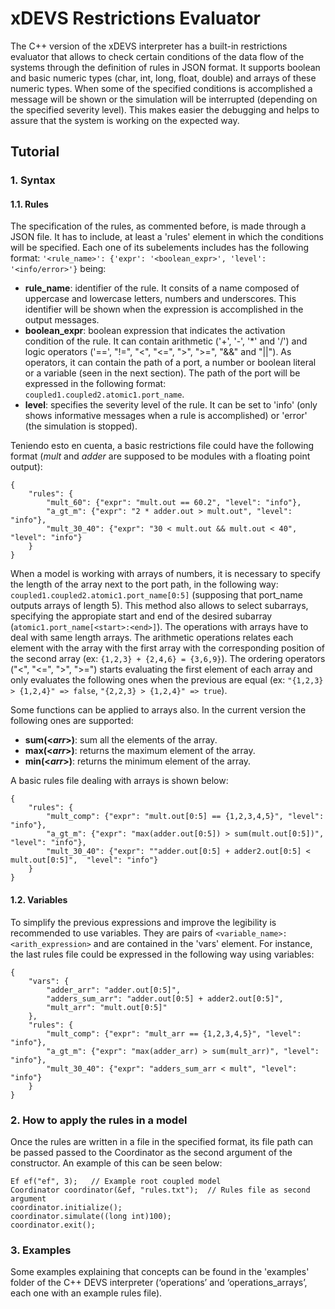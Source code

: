 # xDEVS Restrictions Evaluator
The C++ version of the xDEVS interpreter has a built-in restrictions evaluator that allows to check certain conditions of the data flow of the systems through the definition of rules in JSON format. It supports boolean and basic numeric types (char, int, long, float, double) and arrays of these numeric types. When some of the specified conditions is accomplished a message will be shown or the simulation will be interrupted (depending on the specified severity level). This makes easier the debugging and helps to assure that the system is working on the expected way.

## Tutorial
### 1. Syntax
#### 1.1. Rules
The specification of the rules, as commented before, is made through a JSON file. It has to include, at least a 'rules' element in which the conditions will be specified. Each one of its subelements includes has the following format:
```'<rule_name>': {'expr': '<boolean_expr>', 'level': '<info/error>'}```
being:
- **rule_name**: identifier of the rule. It consits of a name composed of uppercase and lowercase letters, numbers and underscores. This identifier will be shown when the expression is accomplished in the output messages.
- **boolean_expr**: boolean expression that indicates the activation condition of the rule. It can contain arithmetic ('+', '-', '*' and '/') and logic operators ('==', "!=", "<", "<=", ">", ">=", "&&" and "||"). As operators, it can contain the path of a port, a number or boolean literal or a variable (seen in the next section).  The path of the port will be expressed in the following format: ``` coupled1.coupled2.atomic1.port_name```.
- **level**: specifies the severity level of the rule. It can be set to 'info' (only shows informative messages when a rule is accomplished) or 'error' (the simulation is stopped).

Teniendo esto en cuenta, a basic restrictions file could have the following format (_mult_ and _adder_ are supposed to be modules with a floating point output):
```
{
	"rules": {
		"mult_60": {"expr": "mult.out == 60.2", "level": "info"}, 
		"a_gt_m": {"expr": "2 * adder.out > mult.out", "level": "info"}, 
		"mult_30_40": {"expr": "30 < mult.out && mult.out < 40", "level": "info"}
	}
}
```

When a model is working with arrays of numbers, it is necessary to specify the length of the array next to the port path, in the following way: ``` coupled1.coupled2.atomic1.port_name[0:5]``` (supposing that port_name outputs arrays of length 5). This method also allows to select subarrays, specifying the appropiate start and end of the desired subarray (```atomic1.port_name[<start>:<end>]```). The operations with arrays have to deal with same length arrays. The arithmetic operations relates each element with the array with the first array with the corresponding position of the second array (ex: ```{1,2,3} + {2,4,6} = {3,6,9}```). The ordering operators ("<", "<=", ">", ">=") starts evaluating the first element of each array and only evaluates the following ones when the previous are equal (ex: ```"{1,2,3} > {1,2,4}" => false```, ```"{2,2,3} > {1,2,4}" => true```).

Some functions can be applied to arrays also. In the current version the following ones are supported:
- **sum(<_arr_>)**: sum all the elements of the array.
- **max(<_arr_>)**: returns the maximum element of the array.
- **min(<_arr_>)**: returns the minimum element of the array.

A basic rules file dealing with arrays is shown below:
```
{
	"rules": {
		"mult_comp": {"expr": "mult.out[0:5] == {1,2,3,4,5}", "level": "info"},
		"a_gt_m": {"expr": "max(adder.out[0:5]) > sum(mult.out[0:5])", "level": "info"}, 
		"mult_30_40": {"expr": ""adder.out[0:5] + adder2.out[0:5] < mult.out[0:5]",  "level": "info"}
	}
}
```

#### 1.2. Variables
To simplify the previous expressions and improve the legibility is recommended to use variables. They are pairs of ```<variable_name>: <arith_expression>``` and are contained in the 'vars' element. For instance, the last rules file could be expressed in the following way using variables:
```
{
	"vars": {
		"adder_arr": "adder.out[0:5]",
		"adders_sum_arr": "adder.out[0:5] + adder2.out[0:5]",
		"mult_arr": "mult.out[0:5]"
	},
	"rules": {
		"mult_comp": {"expr": "mult_arr == {1,2,3,4,5}", "level": "info"},
		"a_gt_m": {"expr": "max(adder_arr) > sum(mult_arr)", "level": "info"},
		"mult_30_40": {"expr": "adders_sum_arr < mult", "level": "info"}
	}
}
```

### 2. How to apply the rules in a model 
Once the rules are written in a file in the specified format, its file path can be passed passed to the Coordinator as the second argument of the constructor. An example of this can be seen below:
```
Ef ef("ef", 3);   // Example root coupled model
Coordinator coordinator(&ef, "rules.txt");  // Rules file as second argument
coordinator.initialize();
coordinator.simulate((long int)100);
coordinator.exit();
```

### 3. Examples
Some examples explaining that concepts can be found in the 'examples' folder of the C++ DEVS interpreter (‘operations’ and ‘operations_arrays’, each one with an example rules file).
